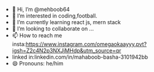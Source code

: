- 👋 Hi, I’m @mehboob64
- 👀 I’m interested in coding,football. 
- 🌱 I’m currently learning react js, mern stack
- 💞️ I’m looking to collaborate on ...
- 📫 How to reach me insta:https://www.instagram.com/omegaokaayyy.pvt?igsh=Z2c4N2p3NXJjMHdp&utm_source=qr
- linked in:linkedin.com/in/mahaboob-basha-3101942bb
- 😄 Pronouns: he/him
  

<!---
mehboob64/mehboob64 is a ✨ special ✨ repository because its `README.md` (this file) appears on your GitHub profile.
You can click the Preview link to take a look at your changes.
--->
